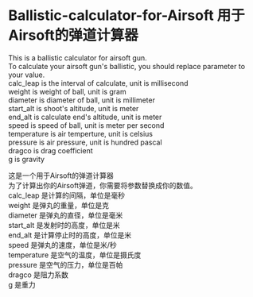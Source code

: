 # Ballistic-calculator-for-Airsoft 用于Airsoft的弹道计算器

This is a ballistic calculator for airsoft gun.  
To calculate your airsoft gun's ballistic, you should replace parameter to your value.  
calc_leap is the interval of calculate, unit is millisecond  
weight is weight of ball, unit is gram  
diameter is diameter of ball, unit is millimeter  
start_alt is shoot's altitude, unit is meter  
end_alt is calculate end's altitude, unit is meter  
speed is speed of ball, unit is meter per second  
temperature is air temperture, unit is celsius  
pressure is air pressure, unit is hundred pascal  
dragco is drag coefficient  
g is gravity  
  
这是一个用于Airsoft的弹道计算器  
为了计算出你的Airsoft弹道，你需要将参数替换成你的数值。  
calc_leap 是计算的间隔，单位是毫秒  
weight 是弹丸的重量，单位是克  
diameter 是弹丸的直径，单位是毫米  
start_alt 是发射时的高度，单位是米  
end_alt 是计算停止时的高度，单位是米  
speed 是弹丸的速度，单位是米/秒  
temperature 是空气的温度，单位是摄氏度  
pressure 是空气的压力，单位是百帕  
dragco 是阻力系数  
g 是重力  
